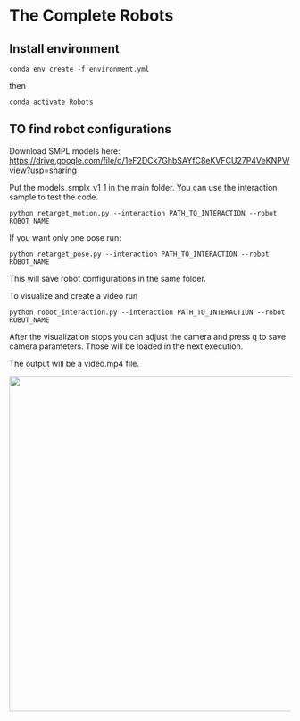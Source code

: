 # The Complete Robots

## Install environment


```
conda env create -f environment.yml
```
then 

```
conda activate Robots
```


## TO find robot configurations


Download SMPL models here: https://drive.google.com/file/d/1eF2DCk7GhbSAYfC8eKVFCU27P4VeKNPV/view?usp=sharing

Put the models_smplx_v1_1 in the main folder.
You can use the interaction sample to test the code.

```
python retarget_motion.py --interaction PATH_TO_INTERACTION --robot ROBOT_NAME
```

If you want only one pose run:

```
python retarget_pose.py --interaction PATH_TO_INTERACTION --robot ROBOT_NAME
```

This will save robot configurations in the same folder.

To visualize and create a video run 
```
python robot_interaction.py --interaction PATH_TO_INTERACTION --robot ROBOT_NAME
```
After the visualization stops you can adjust the camera and press q to save camera parameters. Those will be loaded in the next execution.


The output will be a video.mp4 file.

<p align="center">
  <img src="images/wave.gif" width="600"/>
</p>